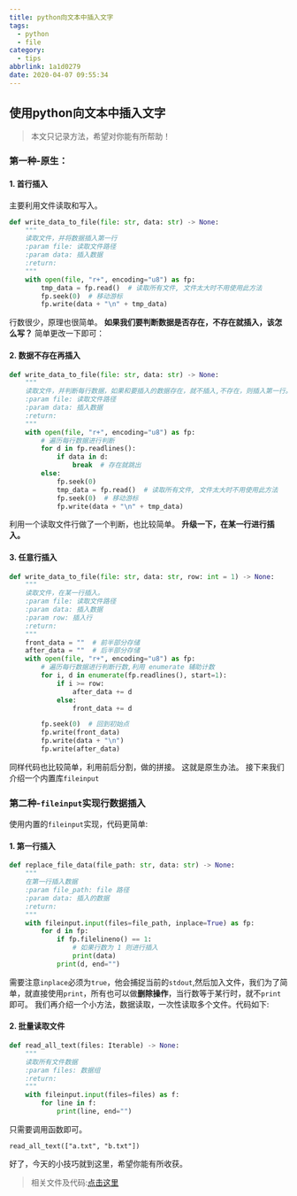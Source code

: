 ```yaml
---
title: python向文本中插入文字
tags:
  - python
  - file
category:
  - tips
abbrlink: 1a1d0279
date: 2020-04-07 09:55:34
---
```

## 使用python向文本中插入文字
> 本文只记录方法，希望对你能有所帮助！

### 第一种-原生：
#### 1. 首行插入
主要利用文件读取和写入。
```python
def write_data_to_file(file: str, data: str) -> None:
    """
    读取文件，并将数据插入第一行
    :param file: 读取文件路径
    :param data: 插入数据
    :return:
    """
    with open(file, "r+", encoding="u8") as fp:
        tmp_data = fp.read()  # 读取所有文件, 文件太大时不用使用此方法
        fp.seek(0)  # 移动游标
        fp.write(data + "\n" + tmp_data)
```
行数很少，原理也很简单。
**如果我们要判断数据是否存在，不存在就插入，该怎么写？**
简单更改一下即可：
#### 2. 数据不存在再插入
```python
def write_data_to_file(file: str, data: str) -> None:
    """
    读取文件，并判断每行数据，如果和要插入的数据存在，就不插入,不存在，则插入第一行。
    :param file: 读取文件路径
    :param data: 插入数据
    :return:
    """
    with open(file, "r+", encoding="u8") as fp:
        # 遍历每行数据进行判断
        for d in fp.readlines():
            if data in d:
                break  # 存在就跳出
        else:
            fp.seek(0)
            tmp_data = fp.read()  # 读取所有文件, 文件太大时不用使用此方法
            fp.seek(0)  # 移动游标
            fp.write(data + "\n" + tmp_data)
```
利用一个读取文件行做了一个判断，也比较简单。
**升级一下，在某一行进行插入。**
#### 3. 任意行插入
```python
def write_data_to_file(file: str, data: str, row: int = 1) -> None:
    """
    读取文件，在某一行插入。
    :param file: 读取文件路径
    :param data: 插入数据
    :param row: 插入行
    :return:
    """
    front_data = ""  # 前半部分存储
    after_data = ""  # 后半部分存储
    with open(file, "r+", encoding="u8") as fp:
        # 遍历每行数据进行判断行数,利用 enumerate 辅助计数
        for i, d in enumerate(fp.readlines(), start=1):
            if i >= row:
                after_data += d
            else:
                front_data += d

        fp.seek(0)  # 回到初始点
        fp.write(front_data)
        fp.write(data + "\n")
        fp.write(after_data)
```
同样代码也比较简单，利用前后分割，做的拼接。
这就是原生办法。
接下来我们介绍一个内置库`fileinput`
### 第二种-`fileinput`实现行数据插入
使用内置的`fileinput`实现，代码更简单:
#### 1. 第一行插入
```python
def replace_file_data(file_path: str, data: str) -> None:
    """
    在第一行插入数据
    :param file_path: file 路径
    :param data: 插入的数据
    :return:
    """
    with fileinput.input(files=file_path, inplace=True) as fp:
        for d in fp:
            if fp.filelineno() == 1:
                # 如果行数为 1 则进行插入
                print(data)
            print(d, end="")
```

需要注意`inplace`必须为`true`，他会捕捉当前的`stdout`,然后加入文件，我们为了简单，就直接使用`print`，所有也可以做**删除操作**，当行数等于某行时，就不`print`即可。
我们再介绍一个小方法，数据读取，一次性读取多个文件。代码如下:
#### 2. 批量读取文件
```python
def read_all_text(files: Iterable) -> None:
    """
    读取所有文件数据
    :param files: 数据组
    :return:
    """
    with fileinput.input(files=files) as f:
        for line in f:
            print(line, end="")
```
只需要调用函数即可。

`read_all_text(["a.txt", "b.txt"])`

好了，今天的小技巧就到这里，希望你能有所收获。
> 相关文件及代码:[点击这里](https://github.com/Dustyposa/goSpider/tree/master/python_advance/python-tips/%E5%90%91%E6%96%87%E6%9C%AC%E4%B8%AD%E6%8F%92%E5%85%A5%E6%96%87%E5%AD%97)
